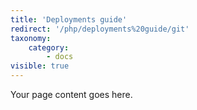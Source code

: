 ```yaml
---
title: 'Deployments guide'
redirect: '/php/deployments%20guide/git'
taxonomy:
    category:
        - docs
visible: true
---
```


Your page content goes here.

